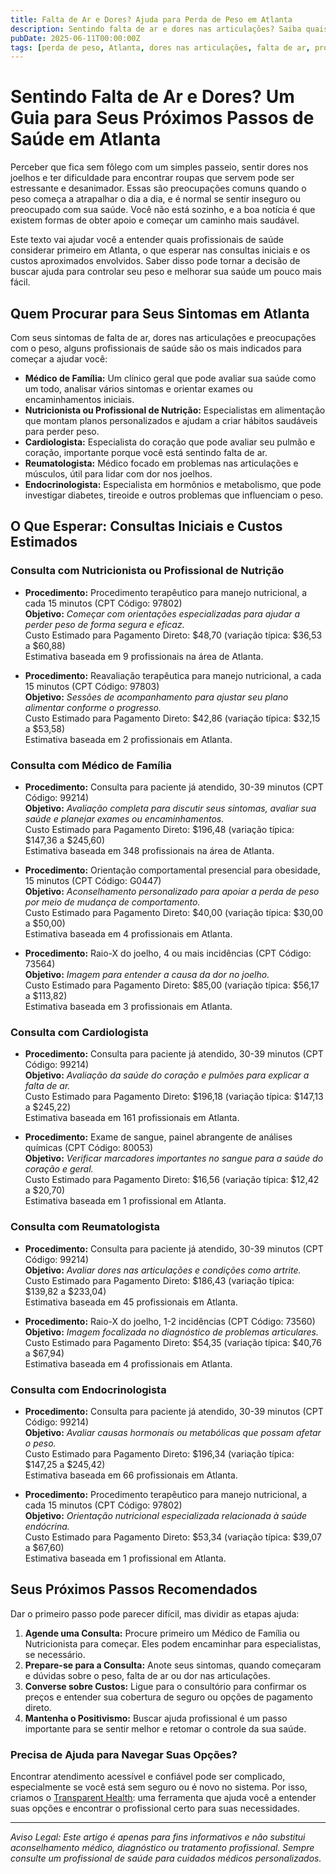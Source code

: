 ```yaml
---
title: Falta de Ar e Dores? Ajuda para Perda de Peso em Atlanta  
description: Sentindo falta de ar e dores nas articulações? Saiba quais profissionais consultar e os custos previstos para começar a perder peso em Atlanta, GA.  
pubDate: 2025-06-11T00:00:00Z  
tags: [perda de peso, Atlanta, dores nas articulações, falta de ar, profissionais de saúde, custos de saúde]  
---
```


# Sentindo Falta de Ar e Dores? Um Guia para Seus Próximos Passos de Saúde em Atlanta

Perceber que fica sem fôlego com um simples passeio, sentir dores nos joelhos e ter dificuldade para encontrar roupas que servem pode ser estressante e desanimador. Essas são preocupações comuns quando o peso começa a atrapalhar o dia a dia, e é normal se sentir inseguro ou preocupado com sua saúde. Você não está sozinho, e a boa notícia é que existem formas de obter apoio e começar um caminho mais saudável.

Este texto vai ajudar você a entender quais profissionais de saúde considerar primeiro em Atlanta, o que esperar nas consultas iniciais e os custos aproximados envolvidos. Saber disso pode tornar a decisão de buscar ajuda para controlar seu peso e melhorar sua saúde um pouco mais fácil.

## Quem Procurar para Seus Sintomas em Atlanta

Com seus sintomas de falta de ar, dores nas articulações e preocupações com o peso, alguns profissionais de saúde são os mais indicados para começar a ajudar você:

- **Médico de Família:** Um clínico geral que pode avaliar sua saúde como um todo, analisar vários sintomas e orientar exames ou encaminhamentos iniciais.  
- **Nutricionista ou Profissional de Nutrição:** Especialistas em alimentação que montam planos personalizados e ajudam a criar hábitos saudáveis para perder peso.  
- **Cardiologista:** Especialista do coração que pode avaliar seu pulmão e coração, importante porque você está sentindo falta de ar.  
- **Reumatologista:** Médico focado em problemas nas articulações e músculos, útil para lidar com dor nos joelhos.  
- **Endocrinologista:** Especialista em hormônios e metabolismo, que pode investigar diabetes, tireoide e outros problemas que influenciam o peso.

## O Que Esperar: Consultas Iniciais e Custos Estimados

### Consulta com Nutricionista ou Profissional de Nutrição

- **Procedimento:** Procedimento terapêutico para manejo nutricional, a cada 15 minutos (CPT Código: 97802)  
  **Objetivo:** *Começar com orientações especializadas para ajudar a perder peso de forma segura e eficaz.*  
  Custo Estimado para Pagamento Direto: $48,70 (variação típica: $36,53 a $60,88)  
  Estimativa baseada em 9 profissionais na área de Atlanta.

- **Procedimento:** Reavaliação terapêutica para manejo nutricional, a cada 15 minutos (CPT Código: 97803)  
  **Objetivo:** *Sessões de acompanhamento para ajustar seu plano alimentar conforme o progresso.*  
  Custo Estimado para Pagamento Direto: $42,86 (variação típica: $32,15 a $53,58)  
  Estimativa baseada em 2 profissionais em Atlanta.

### Consulta com Médico de Família

- **Procedimento:** Consulta para paciente já atendido, 30-39 minutos (CPT Código: 99214)  
  **Objetivo:** *Avaliação completa para discutir seus sintomas, avaliar sua saúde e planejar exames ou encaminhamentos.*  
  Custo Estimado para Pagamento Direto: $196,48 (variação típica: $147,36 a $245,60)  
  Estimativa baseada em 348 profissionais na área de Atlanta.

- **Procedimento:** Orientação comportamental presencial para obesidade, 15 minutos (CPT Código: G0447)  
  **Objetivo:** *Aconselhamento personalizado para apoiar a perda de peso por meio de mudança de comportamento.*  
  Custo Estimado para Pagamento Direto: $40,00 (variação típica: $30,00 a $50,00)  
  Estimativa baseada em 4 profissionais em Atlanta.

- **Procedimento:** Raio-X do joelho, 4 ou mais incidências (CPT Código: 73564)  
  **Objetivo:** *Imagem para entender a causa da dor no joelho.*  
  Custo Estimado para Pagamento Direto: $85,00 (variação típica: $56,17 a $113,82)  
  Estimativa baseada em 3 profissionais em Atlanta.

### Consulta com Cardiologista

- **Procedimento:** Consulta para paciente já atendido, 30-39 minutos (CPT Código: 99214)  
  **Objetivo:** *Avaliação da saúde do coração e pulmões para explicar a falta de ar.*  
  Custo Estimado para Pagamento Direto: $196,18 (variação típica: $147,13 a $245,22)  
  Estimativa baseada em 161 profissionais em Atlanta.

- **Procedimento:** Exame de sangue, painel abrangente de análises químicas (CPT Código: 80053)  
  **Objetivo:** *Verificar marcadores importantes no sangue para a saúde do coração e geral.*  
  Custo Estimado para Pagamento Direto: $16,56 (variação típica: $12,42 a $20,70)  
  Estimativa baseada em 1 profissional em Atlanta.

### Consulta com Reumatologista

- **Procedimento:** Consulta para paciente já atendido, 30-39 minutos (CPT Código: 99214)  
  **Objetivo:** *Avaliar dores nas articulações e condições como artrite.*  
  Custo Estimado para Pagamento Direto: $186,43 (variação típica: $139,82 a $233,04)  
  Estimativa baseada em 45 profissionais em Atlanta.

- **Procedimento:** Raio-X do joelho, 1-2 incidências (CPT Código: 73560)  
  **Objetivo:** *Imagem focalizada no diagnóstico de problemas articulares.*  
  Custo Estimado para Pagamento Direto: $54,35 (variação típica: $40,76 a $67,94)  
  Estimativa baseada em 4 profissionais em Atlanta.

### Consulta com Endocrinologista

- **Procedimento:** Consulta para paciente já atendido, 30-39 minutos (CPT Código: 99214)  
  **Objetivo:** *Avaliar causas hormonais ou metabólicas que possam afetar o peso.*  
  Custo Estimado para Pagamento Direto: $196,34 (variação típica: $147,25 a $245,42)  
  Estimativa baseada em 66 profissionais em Atlanta.

- **Procedimento:** Procedimento terapêutico para manejo nutricional, a cada 15 minutos (CPT Código: 97802)  
  **Objetivo:** *Orientação nutricional especializada relacionada à saúde endócrina.*  
  Custo Estimado para Pagamento Direto: $53,34 (variação típica: $39,07 a $67,60)  
  Estimativa baseada em 1 profissional em Atlanta.

## Seus Próximos Passos Recomendados

Dar o primeiro passo pode parecer difícil, mas dividir as etapas ajuda:

1. **Agende uma Consulta:** Procure primeiro um Médico de Família ou Nutricionista para começar. Eles podem encaminhar para especialistas, se necessário.  
2. **Prepare-se para a Consulta:** Anote seus sintomas, quando começaram e dúvidas sobre o peso, falta de ar ou dor nas articulações.  
3. **Converse sobre Custos:** Ligue para o consultório para confirmar os preços e entender sua cobertura de seguro ou opções de pagamento direto.  
4. **Mantenha o Positivismo:** Buscar ajuda profissional é um passo importante para se sentir melhor e retomar o controle da sua saúde.

### Precisa de Ajuda para Navegar Suas Opções?

Encontrar atendimento acessível e confiável pode ser complicado, especialmente se você está sem seguro ou é novo no sistema. Por isso, criamos o [Transparent Health](https://transparenthealth.ai): uma ferramenta que ajuda você a entender suas opções e encontrar o profissional certo para suas necessidades.

---

*Aviso Legal: Este artigo é apenas para fins informativos e não substitui aconselhamento médico, diagnóstico ou tratamento profissional. Sempre consulte um profissional de saúde para cuidados médicos personalizados.*